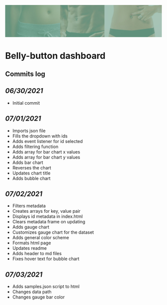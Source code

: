 ![header](resources/belly_button.jpg)
# Belly-button dashboard

## Commits log ##

## *06/30/2021* ##
- Initial commit

## *07/01/2021* ##
- Imports json file
- Fills the dropdown with ids
- Adds event listener for id selected
- Adds filtering function
- Adds array for bar chart x values
- Adds array for bar chart y values
- Adds bar chart
- Reverses the chart
- Updates chart title
- Adds bubble chart

## *07/02/2021* ##
- Filters metadata
- Creates arrays for key, value pair
- Displays id metadata in index.html
- Clears metadata frame on updating
- Adds gauge chart
- Customizes gauge chart for the dataset
- Adds general color scheme
- Formats html page
- Updates readme
- Adds header to md files
- Fixes hover text for bubble chart

## *07/03/2021* ##
- Adds samples.json script to html
- Changes data path
- Changes gauge bar color